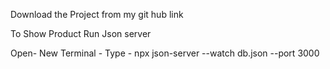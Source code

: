 Download the Project from my git hub link

To Show Product
Run Json server 

Open- New Terminal - Type - npx json-server --watch db.json --port 3000
